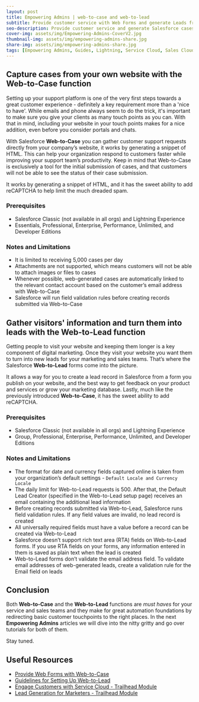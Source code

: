 ```yaml
---
layout: post
title: Empowering Admins | web-to-case and web-to-lead
subtitle: Provide customer service with Web Forms and generate Leads from your website
seo-description: Provide customer service and generate Salesforce cases with Web Forms (Web-to-Case function) and generate Salesforce Leads from your website (Web-to-Lead function)
cover-img: assets/img/Empowering-Admins-CoverV2.jpg
thumbnail-img: assets/img/empowering-admins-share.jpg
share-img: assets/img/empowering-admins-share.jpg
tags: [Empowering Admins, Guides, Lightning, Service Cloud, Sales Cloud]
---
```


## Capture cases from your own website with the Web-to-Case function
Setting up your support platform is one of the very first steps towards a great customer experience - definitely a key requirement more than a 'nice to have'. While emails and phone always seem to do the trick, it's important to make sure you give your clients as many touch points as you can. With that in mind, including your website in your touch points makes for a nice addition, even before you consider portals and chats.

With Salesforce **Web-to-Case** you can gather customer support requests directly from your company’s website, it works by generating a snippet of HTML. This can help your organization respond to customers faster while improving your support team’s productivity. Keep in mind that Web-to-Case is exclusively a tool for the initial submission of cases, and that customers will not be able to see the status of their case submission.

It works by generating a snippet of HTML, and it has the sweet ability to add reCAPTCHA to help limit the much dreaded spam.

### Prerequisites
* Salesforce Classic (not available in all orgs) and Lightning Experience
* Essentials, Professional, Enterprise, Performance, Unlimited, and Developer Editions

### Notes and Limitations
* It is limited to receiving 5,000 cases per day
* Attachments are not supported, which means customers will not be able to attach images or files to cases
* Whenever possible, web-generated cases are automatically linked to the relevant contact account based on the customer’s email address with Web-to-Case
* Salesforce will run field validation rules before creating records submitted via Web-to-Case

## Gather visitors' information and turn them into leads with the Web-to-Lead function
Getting people to visit your website and keeping them longer is a key component of digital marketing. Once they visit your website you want them to turn into new leads for your marketing and sales teams. That’s where the Salesforce **Web-to-Lead** forms come into the picture.

It allows a way for you to create a lead record in Salesforce from a form you publish on your website, and the best way to get feedback on your product and services or grow your marketing database. Lastly, much like the previously introduced **Web-to-Case**, it has the sweet ability to add reCAPTCHA.

### Prerequisites
* Salesforce Classic (not available in all orgs) and Lightning Experience
* Group, Professional, Enterprise, Performance, Unlimited, and Developer Editions

### Notes and Limitations
* The format for date and currency fields captured online is taken from your organization’s default settings - `Default Locale and Currency Locale`
* The daily limit for Web-to-Lead requests is 500. After that, the Default Lead Creator (specified in the Web-to-Lead setup page) receives an email containing the additional lead information
* Before creating records submitted via Web-to-Lead, Salesforce runs field validation rules. If any field values are invalid, no lead record is created
* All universally required fields must have a value before a record can be created via Web-to-Lead
* Salesforce doesn’t support rich text area (RTA) fields on Web-to-Lead forms. If you use RTA fields on your forms, any information entered in them is saved as plain text when the lead is created
* Web-to-Lead forms don’t validate the email address field. To validate email addresses of web-generated leads, create a validation rule for the Email field on leads

## Conclusion
Both **Web-to-Case** and the **Web-to-Lead** functions are *must haves* for your service and sales teams and they make for great automation foundations by redirecting basic customer touchpoints to the right places. In the next **Empowering Admins** articles we will dive into the nitty gritty and go over tutorials for both of them.

Stay tuned.



## Useful Resources
* [Provide Web Forms with Web-to-Case](https://help.salesforce.com/articleView?id=sf.customize_casecapture.htm&type=5)
* [Guidelines for Setting Up Web-to-Lead](https://help.salesforce.com/articleView?id=sf.customize_leadpreparation.htm&type=5)
* [Engage Customers with Service Cloud - Trailhead Module](https://trailhead.salesforce.com/en/content/learn/modules/service_digital_engagement/service_digital_cloud)
* [Lead Generation for Marketers - Trailhead Module](https://trailhead.salesforce.com/en/content/learn/modules/lead-generation-for-marketers)
 
